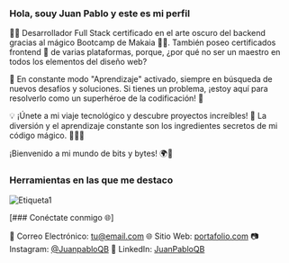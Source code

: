 ### Hola, souy Juan Pablo y este es mi perfil
👨‍💻 Desarrollador Full Stack certificado en el arte oscuro del backend gracias al mágico Bootcamp de Makaia 🧙‍♂️. También poseo certificados frontend 💅 de varias plataformas, porque, ¿por qué no ser un maestro en todos los elementos del diseño web?

🧠 En constante modo "Aprendizaje" activado, siempre en búsqueda de nuevos desafíos y soluciones. Si tienes un problema, ¡estoy aquí para resolverlo como un superhéroe de la codificación! 💪

💡 ¡Únete a mi viaje tecnológico y descubre proyectos increíbles! 🚀 La diversión y el aprendizaje constante son los ingredientes secretos de mi código mágico. 👨‍💻✨

¡Bienvenido a mi mundo de bits y bytes! 🌍💾

### Herramientas en las que me destaco
![Etiqueta1](https://img.shields.io/badge/etiqueta1-valor1-blue)

[### Conéctate conmigo 🌐]

📧 Correo Electrónico: [tu@email.com](mailto:juanpabloqb1990@@email.com)
🌐 Sitio Web: [portafolio.com]([https://www.tusitioweb.com](https://juanpabloqbdeveloper.netlify.app/))
📷 Instagram: [@JuanpabloQB]([https://www.instagram.com/TuInstagram](https://www.instagram.com/juan_04041990/?hl=es-la))
👔 LinkedIn: [JuanPabloQB]([https://www.linkedin.com/in/TuPerfilLinkedIn](https://www.linkedin.com/in/juanpabloqb/)https://www.linkedin.com/in/juanpabloqb/)
